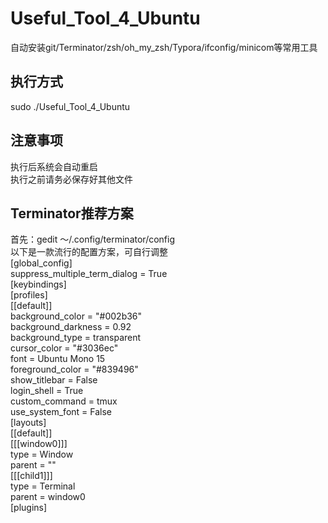 # Useful_Tool_4_Ubuntu
自动安装git/Terminator/zsh/oh_my_zsh/Typora/ifconfig/minicom等常用工具

## 执行方式
sudo ./Useful_Tool_4_Ubuntu

## 注意事项
执行后系统会自动重启<br>
执行之前请务必保存好其他文件<br>

## Terminator推荐方案
首先：gedit ～/.config/terminator/config<br>
以下是一款流行的配置方案，可自行调整<br>
[global_config]<br>
  suppress_multiple_term_dialog = True<br>
[keybindings]<br>
[profiles]<br>
  [[default]]<br>
    background_color = "#002b36"<br>
    background_darkness = 0.92<br>
    background_type = transparent<br>
    cursor_color = "#3036ec"<br>
    font = Ubuntu Mono 15<br>
    foreground_color = "#839496"<br>
    show_titlebar = False<br>
    login_shell = True<br>
    custom_command = tmux<br>
    use_system_font = False<br>
[layouts]<br>
  [[default]]<br>
    [[[window0]]]<br>
      type = Window<br>
      parent = ""<br>
    [[[child1]]]<br>
      type = Terminal<br>
      parent = window0<br>
[plugins]<br>
